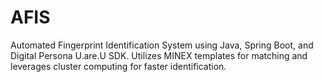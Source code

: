 # AFIS
Automated Fingerprint Identification System using Java, Spring Boot, and Digital Persona U.are.U SDK. Utilizes MINEX templates for matching and leverages cluster computing for faster identification.
